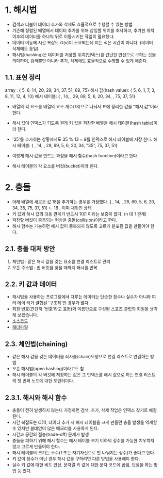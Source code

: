 # 1. 해시법
- 검색과 더불어 데이터 추가와 삭제도 효율적으로 수행할 수 있는 방법
- 기존에 정렬된 배열에서 데이터 추가를 위해 삽입할 위치를 조사하고, 추가한 위치 이후의 데이터를 하나씩 뒤로 이동시키는 작업이 필요했다.
- 데이터 이동에 시간 복잡도 $O(n)$이 소요되는데 이는 적은 시간이 아니다. (데이터 삭제에도 동일)
- 해시법(hashing)은 데이터를 저장할 위치(인덱스)를 간단한 연산으로 구하는 것을 의미하며, 검색뿐만 아니라 추가, 삭제에도 효율적으로 수행할 수 있게 해준다.

## 1.1. 표현 정리
array : { 5, 6, 14, 20, 29, 34, 37, 51, 69, 75}
해시 값(hash value): { 5, 6, 1, 7, 3, 8, 11, 12, 4, 10}
해시 테이블: { , 14, , 29, 69, 5, 6, 20, 34, , 75, 37, 51}
- 배열의 각 요소를 배열의 요소 개수(13)으로 나눠서 표에 정리한 값을 "해시 값"이라 한다.
- 해시 값이 인덱스가 되도록 원래 키 값을 저장한 배열을 해시 테이블(hash table)이라 한다.

- '35'를 추가하는 상황에서도 35 % 13 = 9를 인덱스로 헤시 테이블에 저장 한다.
해시 테이블: { , 14, , 29, 69, 5, 6, 20, 34, "35", 75, 37, 51}
- 이렇게 해시 값을 만드는 과정을 해시 함수(hash function)이라고 한다.
- 해시 테이블의 각 요소를 버킷(bucket)이라 한다.

# 2. 충돌
- 아래 배열에 새로운 값 18을 추가하는 경우를 가정했다.
{ , 14, , 29, 69, 5, 6, 20, 34, 35, 75, 37, 51}
                  ㄴ 18 , 이미 채워진 상태
- 키 값과 해시 값의 대응 관계가 반드시 1대1 이라는 보증이 없다. (n 대 1 관계)
- 저장할 버킷이 중복되는 현상을 충돌(collision)이라고 한다.
- 해시 함수는 가능하면 해시 값이 중복되지 않도록 고르게 분포된 값을 만들어야 한다.

## 2.1. 충돌 대처 방안
1. 체인법 : 같은 해시 값을 갖는 요소를 연결 리스트로 관리
2. 오픈 주소법 : 빈 버킷을 찾을 때까지 해시를 반복

## 2.2. 키 값과 데이터
- 해시법을 사용하는 프로그램에서 다루는 데이터는 단순한 정수나 실수가 아니라 여러 데이 터가 결합된 '구조체'인 경우가 많다.
- 회원 번호(간단히 '번호'라고 표현)와 이름만으로 구성된 스포츠 클럽의 회원을 생각해 보겠습니다.
- [소스코드](../../source/Algorithm/Hashing/includeMember.c)
- [헤더파일](../../include/includeMember.h)

## 2.3. 체인법(chaining)
- 같은 해시 값을 갖는 데이터을 쇠사슬(chain)모양으로 연결 리스트로 연결하는 방법
- 오픈 해시법(open hashing)이라고도 함
- 해시 테이블의 각 버킷에 저장하는 값은 그 인덱스를 해시 값으로 하는 연결 리스트의 첫 번째 노드에 대한 포인터이다.

## 2.3.1. 해시와 해시 함수
- 충돌이 전혀 발생하지 않는다 가정하면 검색, 추가, 삭제 작업은 인덱스 찾기로 해결된다.
- 시간 복잡도는 $O(1)$, 데이터 추가 시 해시 테이블을 크게 만들면 충돌 발생을 억제할 수 있지만 쓸데없이 많은 메모리를 사용하게 된다.
- 시간과 공간의 절충(trade-off) 문제가 발생
- 충돌을 피하기 위해 해시 함수는 해시 테이블 크기 이하의 정수를 가능한 치우치지 않고 고르게 만들어야 한다.
- 해시 테이블의 크기는 소수(1 또는 자기자신으로 만 나눠지는 정수)가 좋다고 한다.
- 키 값이 정수가 아닌 경우 해시 값을 구하려면 다른 방법을 사용해야 한다.
- 실수 키 값에 대한 비트 연산, 문자열 키 값에 대한 문자 코드에 곱셈, 덧셈을 하는 방법 등 있다.

